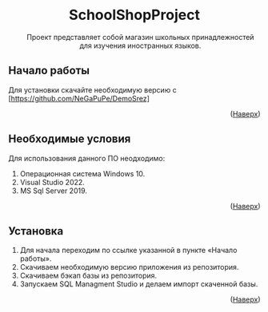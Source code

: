 <a name="readme-top"></a>

<!-- PROJECT INFO -->
<br />
<div align="center">
  <h1>
    SchoolShopProject
  </h1>
  <ol>
    Проект представляет собой магазин школьных принадлежностей для изучения иностранных языков.
  </ol>
</div>

## Начало работы

Для установки скачайте необходимую версию с [https://github.com/NeGaPuPe/DemoSrez]
<p align="right">(<a href="#readme-top">Наверх</a>)</p>

## Необходимые условия

Для использования данного ПО неодходимо:
<ol>
    <li>Операционная система Windows 10.</li>
    <li>Visual Studio 2022.</li>
    <li>MS Sql Server 2019.</li>
  </ol>
<p align="right">(<a href="#readme-top">Наверх</a>)</p>

## Установка
<ol>
    <li>Для начала переходим по ссылке указанной в пункте «Начало работы».</li>
    <li>Скачиваем необходимую версию приложения из репозитория.</li>
    <li>Скачиваем бэкап базы из репозитория.</li>
    <li>Запускаем SQL Managment Studio и делаем импорт скаченной базы.</li>
</ol>
<p align="right">(<a href="#readme-top">Наверх</a>)</p>
